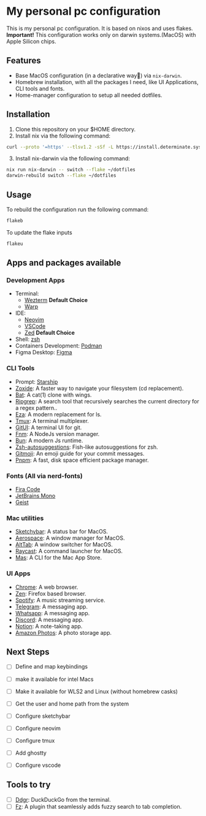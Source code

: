 # My personal pc configuration

This is my personal pc configuration. It is based on nixos and uses flakes.
**Important!** This configuration works only on darwin systems.(MacOS) with Apple Silicon chips.

## Features
- Base MacOS configuration (in a declarative way🤩) via `nix-darwin`.
- Homebrew installation, with all the packages I need, like UI Applications, CLI tools and fonts.
- Home-manager configuration to setup all needed dotfiles.

## Installation
1. Clone this repository on your $HOME directory.
2. Install nix via the following command:
```sh
curl --proto '=https' --tlsv1.2 -sSf -L https://install.determinate.systems/nix | sh -s -- install
```
3. Install nix-darwin via the following command:
```sh
nix run nix-darwin -- switch --flake ~/dotfiles
darwin-rebuild switch --flake ~/dotfiles
```

## Usage

To rebuild the configuration run the following command:
```sh
flakeb
```

To update the flake inputs
```sh
flakeu
```

## Apps and packages available

### Development Apps
- Terminal:
  - [Wezterm](https://wezfurlong.org/wezterm) **Default Choice**
  - [Warp](https://warp.dev)
- IDE:
  - [Neovim](https://neovim.io)
  - [VSCode](https://code.visualstudio.com)
  - [Zed](https://zed.dev) **Default Choice**
- Shell: [zsh](https://www.zsh.org)
- Containers Development: [Podman](https://podman.io)
- Figma Desktop: [Figma](https://www.figma.com)

### CLI Tools
- Prompt: [Starship](https://starship.rs)
- [Zoxide](https://github.com/ajeetdsouza/zoxide): A faster way to navigate your filesystem (cd replacement).
- [Bat](http://github.com/sharkdp/bat): A cat(1) clone with wings.
- [Ripgrep](https://github.com/BurntSushi/ripgrep): A search tool that recursively searches the current directory for a regex pattern..
- [Eza](https://github.com/eza-community/eza): A modern replacement for ls.
- [Tmux](https://github.com/tmux/tmux/wiki): A terminal multiplexer.
- [GitUI](https://github.com/extrawurst/gitui): A terminal UI for git.
- [Fnm](https://github.com/Schniz/fnm): A NodeJs version manager.
- [Bun](https://bun.sh/): A modern Js runtime.
- [Zsh-autosuggestions](https://github.com/zsh-users/zsh-autosuggestions): Fish-like autosuggestions for zsh.
- [Gitmoji](https://gitmoji.dev/): An emoji guide for your commit messages.
- [Pnpm](https://pnpm.io/): A fast, disk space efficient package manager.

### Fonts (All via nerd-fonts)
- [Fira Code](https://github.com/tonsky/FiraCode)
- [JetBrains Mono](https://www.jetbrains.com/lp/mono)
- [Geist](https://https://vercel.com/font)

### Mac utilities
- [Sketchybar](https://github.com/FelixKratz/SketchyBar): A status bar for MacOS.
- [Aerospace](https://github.com/nikitabobko/AeroSpace): A window manager for MacOS.
- [AltTab](https://alt-tab-macos.netlify.app/): A window switcher for MacOS.
- [Raycast](https://www.raycast.com/): A command launcher for MacOS.
- [Mas](https://github.com/mas-cli/mas): A CLI for the Mac App Store.

### UI Apps
- [Chrome](https://www.google.com/chrome/): A web browser.
- [Zen](https://zen-browser.app/welcome): Firefox based browser.
- [Spotify](https://www.spotify.com): A music streaming service.
- [Telegram](https://telegram.org): A messaging app.
- [Whatsapp](https://whatsapp.com): A messaging app.
- [Discord](https://discord.com): A messaging app.
- [Notion](https://www.notion.so): A note-taking app.
- [Amazon Photos](https://www.amazon.com/photos): A photo storage app.

## Next Steps
- [ ] Define and map keybindings
- [ ] make it available for intel Macs
- [ ] Make it available for WLS2 and Linux (without homebrew casks)
- [ ] Get the user and home path from the system
- [ ] Configure sketchybar
- [ ] Configure neovim
- [ ] Configure tmux
- [ ] Add ghostty
- [ ] Configure vscode


## Tools to try
- [ ] [Ddgr](https://github.com/jarun/ddgr): DuckDuckGo from the terminal.
- [ ] [Fz](https://github.com/mrjohannchang/fz.sh): A plugin that seamlessly adds fuzzy search to tab completion.
